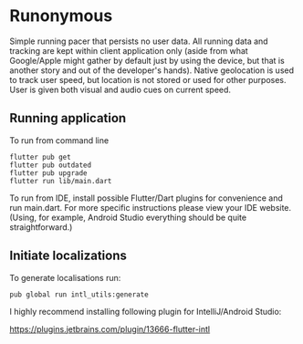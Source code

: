 # Runonymous

Simple running pacer that persists no user data. All running data and tracking are kept within 
client application only (aside from what Google/Apple might gather by default just by using the device, but that 
is another story and out of the developer's hands). Native geolocation is used to track user speed, but location is not 
stored or used for other purposes. User is given both visual and audio cues on current speed.

## Running application
To run from command line
```
flutter pub get
flutter pub outdated
flutter pub upgrade
flutter run lib/main.dart
```

To run from IDE, install possible Flutter/Dart plugins for convenience and run main.dart. For more specific instructions please view your IDE website. (Using, for example, Android Studio everything should be quite straightforward.)

## Initiate localizations
To generate localisations run:
```
pub global run intl_utils:generate
```
I highly recommend installing following plugin for IntelliJ/Android Studio:

https://plugins.jetbrains.com/plugin/13666-flutter-intl
